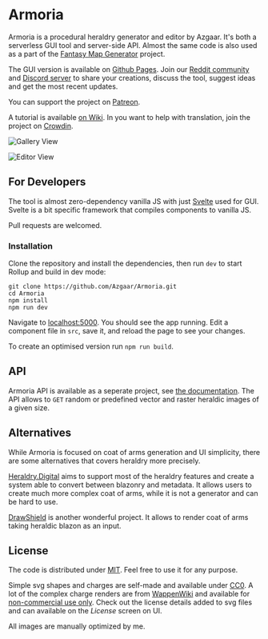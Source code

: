 # Armoria

Armoria is a procedural heraldry generator and editor by Azgaar. It's both a serverless GUI tool and server-side API. Almost the same code is also used as a part of the [Fantasy Map Generator](https://github.com/Azgaar/Fantasy-Map-Generator) project.

The GUI version is available on [Github Pages](https://azgaar.github.io/Armoria/). Join our [Reddit community](https://www.reddit.com/r/FantasyMapGenerator) and [Discord server](https://discordapp.com/invite/X7E84HU) to share your creations, discuss the tool, suggest ideas and get the most recent updates.

You can support the project on [Patreon](https://www.patreon.com/azgaar).

A tutorial is available [on Wiki](https://github.com/Azgaar/Armoria/wiki/Armoria-Tutorial). In you want to help with translation, join the project on [Crowdin](https://crowdin.com/project/armoria).

![Gallery View](public/preview.png)

![Editor View](https://cdn.discordapp.com/attachments/587406457725779968/787792526907015234/preview2.png)

## For Developers

The tool is almost zero-dependency vanilla JS with just [Svelte](https://github.com/sveltejs/svelte) used for GUI. Svelte is a bit specific framework that compiles components to vanilla JS.

Pull requests are welcomed.

### Installation

Clone the repository and install the dependencies, then run `dev` to start Rollup and build in dev mode:

```
git clone https://github.com/Azgaar/Armoria.git
cd Armoria
npm install
npm run dev
```

Navigate to [localhost:5000](http://localhost:5000). You should see the app running. Edit a component file in `src`, save it, and reload the page to see your changes.

To create an optimised version run `npm run build`.

## API

Armoria API is available as a seperate project, see [the documentation](https://github.com/Azgaar/armoria-api#readme). The API allows to `GET` random or predefined vector and raster heraldic images of a given size.

## Alternatives

While Armoria is focused on coat of arms generation and UI simplicity, there are some alternatives that covers heraldry more precisely.

[Heraldry.Digital](https://github.com/heraldry/armory) aims to support most of the heraldry features and create a system able to convert between blazonry and metadata. It allows users to create much more complex coat of arms, while it is not a generator and can be hard to use.

[DrawShield](https://github.com/drawshield/Drawshield-Code) is another wonderful project. It allows to render coat of arms taking heraldic blazon as an input.

## License

The code is distributed under [MIT](https://opensource.org/licenses/MIT). Feel free to use it for any purpose.

Simple svg shapes and charges are self-made and available under [CC0](https://creativecommons.org/share-your-work/public-domain/cc0/). A lot of the complex charge renders are from [WappenWiki](http://wappenwiki.org) and available for [non-commercial use only](https://creativecommons.org/licenses/by-nc/3.0/). Check out the license details added to svg files and can available on the _License_ screen on UI.

All images are manually optimized by me.
